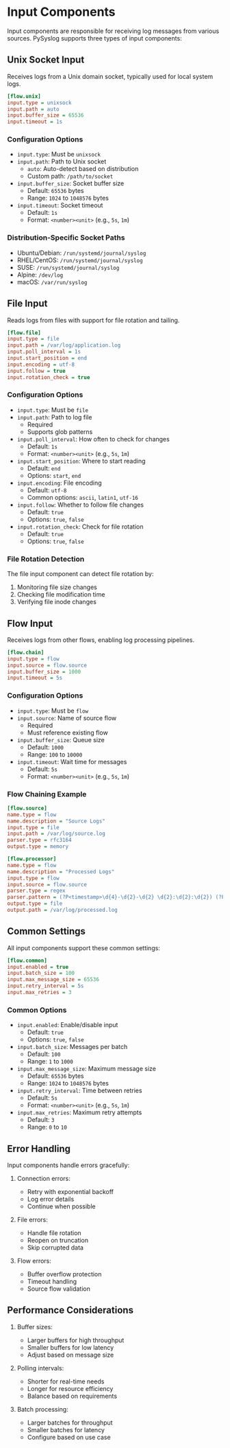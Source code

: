 # Input Components

Input components are responsible for receiving log messages from various sources. PySyslog supports three types of input components:

## Unix Socket Input

Receives logs from a Unix domain socket, typically used for local system logs.

```ini
[flow.unix]
input.type = unixsock
input.path = auto
input.buffer_size = 65536
input.timeout = 1s
```

### Configuration Options

- `input.type`: Must be `unixsock`
- `input.path`: Path to Unix socket
  - `auto`: Auto-detect based on distribution
  - Custom path: `/path/to/socket`
- `input.buffer_size`: Socket buffer size
  - Default: `65536` bytes
  - Range: `1024` to `1048576` bytes
- `input.timeout`: Socket timeout
  - Default: `1s`
  - Format: `<number><unit>` (e.g., `5s`, `1m`)

### Distribution-Specific Socket Paths

- Ubuntu/Debian: `/run/systemd/journal/syslog`
- RHEL/CentOS: `/run/systemd/journal/syslog`
- SUSE: `/run/systemd/journal/syslog`
- Alpine: `/dev/log`
- macOS: `/var/run/syslog`

## File Input

Reads logs from files with support for file rotation and tailing.

```ini
[flow.file]
input.type = file
input.path = /var/log/application.log
input.poll_interval = 1s
input.start_position = end
input.encoding = utf-8
input.follow = true
input.rotation_check = true
```

### Configuration Options

- `input.type`: Must be `file`
- `input.path`: Path to log file
  - Required
  - Supports glob patterns
- `input.poll_interval`: How often to check for changes
  - Default: `1s`
  - Format: `<number><unit>` (e.g., `5s`, `1m`)
- `input.start_position`: Where to start reading
  - Default: `end`
  - Options: `start`, `end`
- `input.encoding`: File encoding
  - Default: `utf-8`
  - Common options: `ascii`, `latin1`, `utf-16`
- `input.follow`: Whether to follow file changes
  - Default: `true`
  - Options: `true`, `false`
- `input.rotation_check`: Check for file rotation
  - Default: `true`
  - Options: `true`, `false`

### File Rotation Detection

The file input component can detect file rotation by:
1. Monitoring file size changes
2. Checking file modification time
3. Verifying file inode changes

## Flow Input

Receives logs from other flows, enabling log processing pipelines.

```ini
[flow.chain]
input.type = flow
input.source = flow.source
input.buffer_size = 1000
input.timeout = 5s
```

### Configuration Options

- `input.type`: Must be `flow`
- `input.source`: Name of source flow
  - Required
  - Must reference existing flow
- `input.buffer_size`: Queue size
  - Default: `1000`
  - Range: `100` to `10000`
- `input.timeout`: Wait time for messages
  - Default: `5s`
  - Format: `<number><unit>` (e.g., `5s`, `1m`)

### Flow Chaining Example

```ini
[flow.source]
name.type = flow
name.description = "Source Logs"
input.type = file
input.path = /var/log/source.log
parser.type = rfc3164
output.type = memory

[flow.processor]
name.type = flow
name.description = "Processed Logs"
input.type = flow
input.source = flow.source
parser.type = regex
parser.pattern = (?P<timestamp>\d{4}-\d{2}-\d{2} \d{2}:\d{2}:\d{2}) (?P<level>\w+) (?P<message>.*)
output.type = file
output.path = /var/log/processed.log
```

## Common Settings

All input components support these common settings:

```ini
[flow.common]
input.enabled = true
input.batch_size = 100
input.max_message_size = 65536
input.retry_interval = 5s
input.max_retries = 3
```

### Common Options

- `input.enabled`: Enable/disable input
  - Default: `true`
  - Options: `true`, `false`
- `input.batch_size`: Messages per batch
  - Default: `100`
  - Range: `1` to `1000`
- `input.max_message_size`: Maximum message size
  - Default: `65536` bytes
  - Range: `1024` to `1048576` bytes
- `input.retry_interval`: Time between retries
  - Default: `5s`
  - Format: `<number><unit>` (e.g., `5s`, `1m`)
- `input.max_retries`: Maximum retry attempts
  - Default: `3`
  - Range: `0` to `10`

## Error Handling

Input components handle errors gracefully:

1. Connection errors:
   - Retry with exponential backoff
   - Log error details
   - Continue when possible

2. File errors:
   - Handle file rotation
   - Reopen on truncation
   - Skip corrupted data

3. Flow errors:
   - Buffer overflow protection
   - Timeout handling
   - Source flow validation

## Performance Considerations

1. Buffer sizes:
   - Larger buffers for high throughput
   - Smaller buffers for low latency
   - Adjust based on message size

2. Polling intervals:
   - Shorter for real-time needs
   - Longer for resource efficiency
   - Balance based on requirements

3. Batch processing:
   - Larger batches for throughput
   - Smaller batches for latency
   - Configure based on use case
